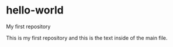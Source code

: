 # hello-world
My first repository

This is my first repository and this is the text inside of the main file.
